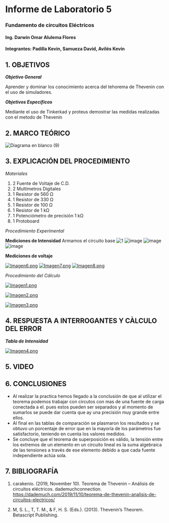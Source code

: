 # Informe de Laboratorio 5
### Fundamento de circuitos Eléctricos 
#### Ing. Darwin Omar Alulema Flores
#### Integrantes: Padilla Kevin, Samueza David, Avilés Kevin
 
 ## 1. OBJETIVOS
***Objetivo General***

Aprender y dominar los conocimiento acerca del tehorema de Thevenin con el uso de simuladores.

***Objetivos Específicos***

Mediante el uso de  Tinkerkad y proteus demostrar las medidas realizadas con el metodo de Thevenin


## 2. MARCO TEÓRICO

![Diagrama en blanco (9)](https://user-images.githubusercontent.com/94129932/148781896-13b2b60e-d5c7-45ef-8cf3-f65e3b38f14d.png)

## 3. EXPLICACIÓN DEL PROCEDIMIENTO

*Materiales*
1) 2 Fuente de Voltaje de C.D.
2) 2 Multímetros Digitales
3) 1 Resistor de 560 Ω
4) 1 Resistor de 330 Ω
5) 1 Resistor de 100 Ω
6) 1 Resistor de 1 kΩ
7) 1 Potenciómetro de precisión 1 kΩ
8) 1 Protoboard


*Procedimiento Experimental*

**Mediciones de Intensidad**
Armamos el circuito base
![1](https://user-images.githubusercontent.com/94129932/148811066-d4aca713-1c50-4330-ab91-c041f1ae3301.png)
![image](https://user-images.githubusercontent.com/93794279/147009971-08588851-3731-4582-ac47-02ee36c319ee.png)
![image](https://user-images.githubusercontent.com/93794279/147009989-c792795a-865d-44fe-a1d5-1517bee483a1.png)
![image](https://user-images.githubusercontent.com/93794279/147010006-0f2bf2a8-2b64-43be-b21b-6c058413d3e3.png)

**Mediciones de voltaje**

[![Imagen6.png](https://i.postimg.cc/G2CMDQh8/Imagen6.png)](https://postimg.cc/94Lt5y9C)
[![Imagen7.png](https://i.postimg.cc/rsbZDLdc/Imagen7.png)](https://postimg.cc/K3PDWwrs)
[![Imagen8.png](https://i.postimg.cc/PrsRndkz/Imagen8.png)](https://postimg.cc/jCcXz02L)

*Procedimiento del Cálculo*

[![Imagen1.png](https://i.postimg.cc/8CGyrYxM/Imagen1.png)](https://postimg.cc/pm0QwsWL)

[![Imagen2.png](https://i.postimg.cc/j2zFnrZV/Imagen2.png)](https://postimg.cc/FkHZw8MG)

[![Imagen3.png](https://i.postimg.cc/B6hxh7b8/Imagen3.png)](https://postimg.cc/phFhrZDx)


## 4. RESPUESTA A INTERROGANTES Y CÀLCULO DEL ERROR

***Tabla de Intensidad***

[![Imagen4.png](https://i.postimg.cc/jj80RNSp/Imagen4.png)](https://postimg.cc/06JHfzmn)



## 5. VIDEO



## 6. CONCLUSIONES
- Al realizar la practica hemos llegado a la conclusión de que al utilizar el teorema podemos trabajar con circutos con mas de una fuente de carga conectada a el. pues estos pueden ser separados y al momento de sumarlos se puede dar cuenta que ay una precisión muy grande entre ellos.
- Al final en las tablas de comparación se plasmaron los resultados y se obtuvo un porcentaje de error que en la mayoría de los parámetros fue satisfactorio, teniendo en cuenta los valores medidos.
- Se concluye que el teorema de superposición es válido, la tensión entre los extremos de un elemento en un circuito lineal es la suma algebraica de las tensiones a través de ese elemento debido a que cada fuente independiente actúa sola.

## 7. BIBLIOGRAFÍA
1. carakenio. (2019, November 10). Teorema de Thevenin – Análisis de circuitos eléctricos. dademuchconnection. https://dademuch.com/2019/11/10/teorema-de-thevenin-analisis-de-circuitos-electricos/


2. M, S. L., T, T. M., & F, H. S. (Eds.). (2013). Thevenin’s Theorem. Betascript Publishing.





